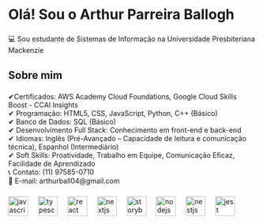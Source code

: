 <h1 align="left">Olá! Sou o Arthur Parreira Ballogh</h1>

###

<p align="left">💻 Sou estudante de Sistemas de Informação na Universidade Presbiteriana Mackenzie
</p>

###

<h2 align="left">Sobre mim</h2>

###

<p align="left">✔Certificados: AWS Academy Cloud Foundations, Google Cloud Skills Boost - CCAI Insights<br>✔ Programação: HTML5, CSS, JavaScript, Python, C++ (Básico)<br>✔ Banco de Dados: SQL (Básico)<br>✔ Desenvolvimento Full Stack: Conhecimento em front-end e back-end<br>✔ Idiomas: Inglês (Pré-Avançado – Capacidade de leitura e comunicação técnica), Espanhol (Intermediário)<br>✔ Soft Skills: Proatividade, Trabalho em Equipe, Comunicação Eficaz, Facilidade de Aprendizado<br>📞 Contato: (11) 97585-0710<br>📧 E-mail: arthurball04@gmail.com</p>  

###

<div align="left">
  <img src="https://cdn.jsdelivr.net/gh/devicons/devicon/icons/javascript/javascript-original.svg" height="40" alt="javascript logo"  />
  <img width="12" />
  <img src="https://cdn.jsdelivr.net/gh/devicons/devicon/icons/typescript/typescript-original.svg" height="40" alt="typescript logo"  />
  <img width="12" />
  <img src="https://cdn.jsdelivr.net/gh/devicons/devicon/icons/react/react-original.svg" height="40" alt="react logo"  />
  <img width="12" />
  <img src="https://cdn.jsdelivr.net/gh/devicons/devicon/icons/nextjs/nextjs-original.svg" height="40" alt="nextjs logo"  />
  <img width="12" />
  <img src="https://cdn.jsdelivr.net/gh/devicons/devicon/icons/storybook/storybook-original.svg" height="40" alt="storybook logo"  />
  <img width="12" />
  <img src="https://cdn.jsdelivr.net/gh/devicons/devicon/icons/nodejs/nodejs-original.svg" height="40" alt="nodejs logo"  />
  <img width="12" />
  <img src="https://cdn.jsdelivr.net/gh/devicons/devicon/icons/nestjs/nestjs-original.svg" height="40" alt="nestjs logo"  />
  <img width="12" />
  <img src="https://cdn.jsdelivr.net/gh/devicons/devicon/icons/jest/jest-plain.svg" height="40" alt="jest logo"  />
</div>

###
